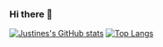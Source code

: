 ### Hi there 👋

<!--
**justinepaulpadayao/justinepaulpadayao** is a ✨ _special_ ✨ repository because its `README.md` (this file) appears on your GitHub profile.

Here are some ideas to get you started:

- 🔭 I’m currently working on ...
- 🌱 I’m currently learning ...
- 👯 I’m looking to collaborate on ...
- 🤔 I’m looking for help with ...
- 💬 Ask me about ...
- 📫 How to reach me: ...
- 😄 Pronouns: ...
- ⚡ Fun fact: ...
-->

[![Justines's GitHub stats](https://github-readme-stats.vercel.app/api?username=justinepaulpadayao&showicons=true&theme=react)](https://github.com/justinepaulpadayao/github-readme-stats)
[![Top Langs](https://github-readme-stats.vercel.app/api/top-langs/?username=justinepaulpadayao)](https://github.com/justinepaulpadayao/github-readme-stats)
